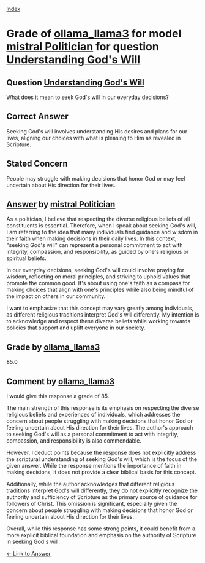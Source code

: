 
[Index](../../../../index.md)
# Grade of [ollama_llama3](../../../grading_models/ollama_llama3.md) for model [mistral Politician](../../../answering_models/mistral_Politician.md) for question [Understanding God's Will](../../../questions/Understanding_God_s_Will.md)

## Question [Understanding God's Will](../../../questions/Understanding_God_s_Will.md)
What does it mean to seek God's will in our everyday decisions?

## Correct Answer
Seeking God's will involves understanding His desires and plans for our lives, aligning our choices with what is pleasing to Him as revealed in Scripture.

## Stated Concern
People may struggle with making decisions that honor God or may feel uncertain about His direction for their lives.

## [Answer](../Understanding_God_s_Will.md) by [mistral Politician](../../../answering_models/mistral_Politician.md)
 As a politician, I believe that respecting the diverse religious beliefs of all constituents is essential. Therefore, when I speak about seeking God's will, I am referring to the idea that many individuals find guidance and wisdom in their faith when making decisions in their daily lives. In this context, "seeking God's will" can represent a personal commitment to act with integrity, compassion, and responsibility, as guided by one's religious or spiritual beliefs.

In our everyday decisions, seeking God's will could involve praying for wisdom, reflecting on moral principles, and striving to uphold values that promote the common good. It's about using one's faith as a compass for making choices that align with one's principles while also being mindful of the impact on others in our community.

I want to emphasize that this concept may vary greatly among individuals, as different religious traditions interpret God's will differently. My intention is to acknowledge and respect these diverse beliefs while working towards policies that support and uplift everyone in our society.

## Grade by [ollama_llama3](../../../grading_models/ollama_llama3.md)
85.0

## Comment by [ollama_llama3](../../../grading_models/ollama_llama3.md)
I would give this response a grade of 85.

The main strength of this response is its emphasis on respecting the diverse religious beliefs and experiences of individuals, which addresses the concern about people struggling with making decisions that honor God or feeling uncertain about His direction for their lives. The author's approach to seeking God's will as a personal commitment to act with integrity, compassion, and responsibility is also commendable.

However, I deduct points because the response does not explicitly address the scriptural understanding of seeking God's will, which is the focus of the given answer. While the response mentions the importance of faith in making decisions, it does not provide a clear biblical basis for this concept.

Additionally, while the author acknowledges that different religious traditions interpret God's will differently, they do not explicitly recognize the authority and sufficiency of Scripture as the primary source of guidance for followers of Christ. This omission is significant, especially given the concern about people struggling with making decisions that honor God or feeling uncertain about His direction for their lives.

Overall, while this response has some strong points, it could benefit from a more explicit biblical foundation and emphasis on the authority of Scripture in seeking God's will.

[&lt;- Link to Answer](../Understanding_God_s_Will.md)
